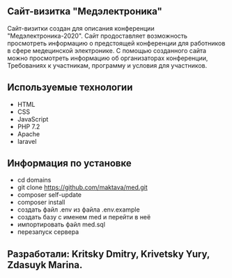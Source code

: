 ## Сайт-визитка "Медэлектроника"
Сайт-визитки создан для описания конференции "Медэлектроника-2020". Сайт продоставляет возможность просмотреть информацию о предстоящей конференции для работников в сфере медецинской электронике. С помощью созданного сайта можно просмотреть информацию об организаторах конференции, Требованиях к участникам, программу и условия для участников.

## Используемые технологии
- HTML
- CSS
- JavaScript
- PHP 7.2
- Apache
- laravel


## Информация по установке

- cd domains
- git clone https://github.com/maktava/med.git
- composer self-update
- composer install
- создать файл .env из файла .env.example
- создать базу с именем med и перейти в неё
- импортировать файл med.sql
- перезапуск сервера

## Разработали: Kritsky Dmitry, Krivetsky Yury, Zdasuyk Marina.